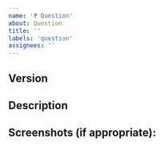 ```yaml
---
name: '❓ Question'
about: Question
title: ''
labels: 'question'
assignees: ''
---
```


<!-- Please read this comment before you submitting the issue. -->
<!-- You don't need to answer these questions in the issue. -->

<!-- Have you searched for your issues? Other developers may already have the answer for you. -->
<!-- https://github.com/consolelabs/websites/issues -->

## Version

<!-- Check version in package.json -->

## Description

<!-- Provide describe your question. Make sure you search the closed issues before
posting a new question. -->

<!--- Provide a general summary of your changes in the Title above -->

## Screenshots (if appropriate):
